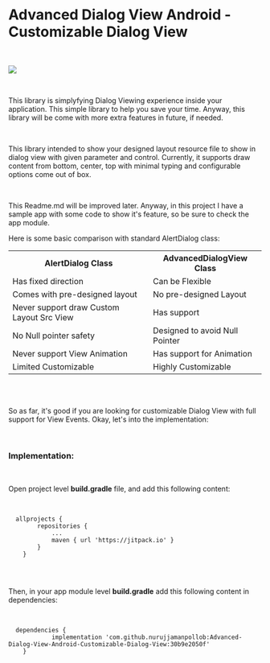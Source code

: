 # Advanced Dialog View Android - Customizable Dialog View

<br />

[![](https://jitpack.io/v/nurujjamanpollob/Advanced-Dialog-View-Android-Customizable-Dialog-View.svg)](https://jitpack.io/#nurujjamanpollob/Advanced-Dialog-View-Android-Customizable-Dialog-View)

<br />

This library is simplyfying Dialog Viewing experience inside your application. 
This simple library to help you save your time. 
Anyway, this library will be come with more extra features in future, if needed.

<br />

This library intended to show your designed layout resource file to show in dialog view with given parameter and control. 
Currently, it supports draw content from bottom, center, top with minimal typing and configurable options come out of box.

<br />

This Readme.md will be improved later. Anyway, in this project I have a sample app with some code to show it's feature, so be sure to check the app module.

Here is some basic comparison with standard AlertDialog class:


<table style="width:100%">
  <tr>
    <th>AlertDialog Class</th>
    <th>AdvancedDialogView Class</th>
  </tr>
  <tr>
    <td>Has fixed direction</td>
    <td>Can be Flexible</td>
  </tr>
  <tr>
    <td>Comes with pre-designed layout</td>
    <td>No pre-designed Layout</td>
  </tr>
  
   <tr>
    <td>Never support draw Custom Layout Src View</td>
    <td>Has support</td>
  </tr>
  
  <tr>
  <td> No Null pointer safety </td>
  <td> Designed to avoid Null Pointer </td>
 </tr>
 
  <tr>
    <td>Never support View Animation</td>
    <td>Has support for Animation</td>
  </tr>
  
   <tr>
    <td>Limited Customizable</td>
    <td>Highly Customizable</td>
  </tr>
 
 
</table>

<br />
<br />

So as far, it's good if you are looking for customizable Dialog View with full support for View Events. Okay, let's into the implementation:

<br />

<h3> Implementation: </h3>

<br />


Open project level <b>build.gradle</b> file, and add this following content:

<br />

<pre>
<code> 	allprojects {
		repositories {
			...
			maven { url 'https://jitpack.io' }
		}
	}
  
 </code>
 </pre>
 
 
 Then, in your app module level <b>build.gradle</b> add this following content in dependencies:
 
 <br />
 
 
<pre>
<code> 	dependencies {
	        implementation 'com.github.nurujjamanpollob:Advanced-Dialog-View-Android-Customizable-Dialog-View:30b9e2050f'
	}

  
 </code>
 </pre>
